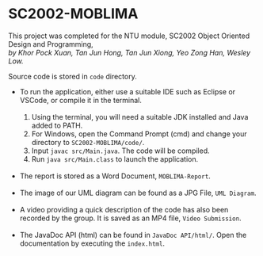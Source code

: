 # SC2002-MOBLIMA

This project was completed for the NTU module, SC2002 Object Oriented Design and Programming,   
*by Khor Pock Xuan, Tan Jun Hong, Tan Jun Xiong, Yeo Zong Han, Wesley Low.*  

Source code is stored in `code` directory. 

- To run the application, either use a suitable IDE such as Eclipse or VSCode, or compile it in the terminal.  
    &nbsp;
    1. Using the terminal, you will need a suitable JDK installed and Java added to PATH. 
    2. For Windows, open the Command Prompt (cmd) and change your directory to `SC2002-MOBLIMA/code/`. 
    3. Input `javac src/Main.java`. The code will be compiled. 
    4. Run `java src/Main.class` to launch the application.  
    &nbsp;  
- The report is stored as a Word Document, `MOBLIMA-Report`.  
    &nbsp;
- The image of our UML diagram can be found as a JPG File, `UML Diagram`.  
    &nbsp;
- A video providing a quick description of the code has also been recorded by the group. It is saved as an MP4 file, `Video Submission`.  
    &nbsp;
- The JavaDoc API (html) can be found in `JavaDoc API/html/`. Open the documentation by executing the `index.html`. 
